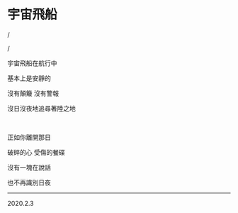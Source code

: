 # 宇宙飛船

/

/

宇宙飛船在航行中

基本上是安靜的

沒有顛簸 沒有警報

沒日沒夜地追尋著陸之地


<br>

正如你離開那日

破碎的心 受傷的餐碟

沒有一塊在說話

也不再識別日夜

---

2020.2.3
